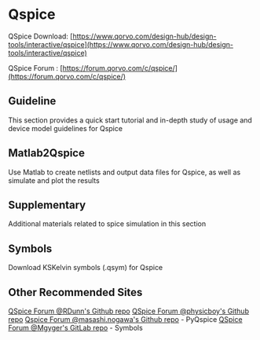 # Qspice

QSpice Download: [https://www.qorvo.com/design-hub/design-tools/interactive/qspice](https://www.qorvo.com/design-hub/design-tools/interactive/qspice) 

QSpice Forum : [https://forum.qorvo.com/c/qspice/](https://forum.qorvo.com/c/qspice/)

## Guideline
This section provides a quick start tutorial and in-depth study of usage and device model guidelines for Qspice

## Matlab2Qspice
Use Matlab to create netlists and output data files for Qspice, as well as simulate and plot the results

## Supplementary
Additional materials related to spice simulation in this section

## Symbols
Download KSKelvin symbols (.qsym) for Qspice

## Other Recommended Sites
[QSpice Forum @RDunn's Github repo](https://github.com/robdunn4/QSpice)
[QSpice Forum @physicboy's Github repo](https://github.com/physicboy/QSPICE)
[Qspice Forum @masashi.nogawa's Github repo](https://github.com/Qorvo/PyQSPICE) - PyQspice
[QSpice Forum @Mgyger's GitLab repo](https://gitlab.com/mgyger/qspice-symbols/) - Symbols

